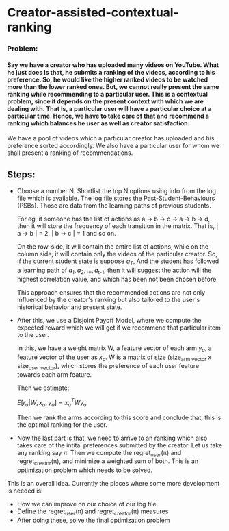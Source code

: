

# Creator-assisted-contextual-ranking
### Problem:

#### Say we have a creator who has uploaded many videos on YouTube. What he just does is that, he submits a ranking of the videos, according to his preference. So, he  would like the higher ranked videos to be watched more than the lower ranked ones. But, we cannot really present the same ranking while recommending to a particular user. This is a contextual problem, since it depends on the present context with which we are dealing with. That is, a particular user will have a particular choice at a particular time. Hence, we have to take care of that and recommend a ranking which balances he user as well as creator satisfaction.

We have a pool of videos which a particular creator has uploaded and his preference sorted accordingly. We also have a particular user for whom we shall present a ranking of recommendations.

## Steps:
- Choose a number N. Shortlist the top N options using info from the log file which is available.
  The log file stores the Past-Student-Behaviours (PSBs). Those are data from the learning paths of previous students.
  
  For eg, if someone has the list of actions as a -> b -> c -> a -> b -> d, then it will store the frequency of each transition in the matrix.
  That is, | a -> b | = 2, | b -> c | = 1 and so on.

  On the row-side, it will contain the entire list of actions, while on the column side, it will contain only the videos of the particular creator.
  So, if the current student state is suppose $a_T$, And the student has followed a learning path of $a_1, a_2, ... , a$<sub>t-1</sub>, then it will
  suggest the action will the highest correlation value, and which has been not been chosen before.

  This approach ensures that the recommended actions are not only influenced by the creator's ranking but also tailored to the user's historical behavior and present state. 

- After this, we use a Disjoint Payoff Model, where we compute the expected reward which we will get if we recommend that particular item to the
  user.

  In this, we have a weight matrix W, a feature vector of each arm $y_a$, a feature vector of the user as $x_a$.
  W is a matrix of size (size<sub>arm vector</sub> x size<sub>user vector</sub>), which stores the preference of each user feature towards each arm feature.
  
  Then we estimate:

  $E[ r_a |  W,  x_a,  y_a ] = x_a^T W y_a$

  Then we rank the arms according to this score and conclude that, this is the optimal ranking for the user.

- Now the last part is that, we need to arrive to an ranking which also takes care of the intital preferences submitted by the creator.
  Let us take any ranking say $π$. Then we compute the regret<sub>user</sub>(π) and regret<sub>creator</sub>(π), and minimize a weighted sum of both.
  This is an optimization problem which needs to be solved.

This is an overall idea. Currently the places where some more development is needed is:
- How we can improve on our choice of our log file
- Define the regret<sub>user</sub>(π) and regret<sub>creator</sub>(π) measures
- After doing these, solve the final optimization problem
